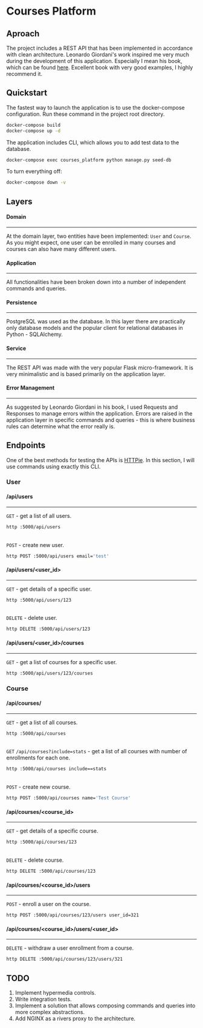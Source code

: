 # Courses Platform

## Aproach
The project includes a REST API that has been implemented in 
accordance with clean architecture. Leonardo Giordani's work 
inspired me very much during the development of this 
application. Especially I mean his book, which can be found 
[here](https://leanpub.com/clean-architectures-in-python).
Excellent book with very good examples, I highly recommend it.

## Quickstart
The fastest way to launch the application is to use the 
docker-compose configuration. Run these command in the 
project root directory.

```bash
docker-compose build
docker-compose up -d
```

The application includes CLI, which allows you to add test 
data to the database. 

```bash
docker-compose exec courses_platform python manage.py seed-db
```

To turn everything off:

```bash
docker-compose down -v
```

## Layers

#### Domain
____________________
At the domain layer, two entities have been implemented: 
`User` and `Course`.
\
As you might expect, one user can be enrolled in many 
courses and courses can also have many different users.

#### Application
____________________
All functionalities have been broken down into a number of 
independent commands and queries.

#### Persistence
____________________
PostgreSQL was used as the database. In this layer there are 
practically only database models and the popular client for 
relational databases in Python - SQLAlchemy.

#### Service
____________________
The REST API was made with the very popular Flask micro-framework. 
It is very minimalistic and is based primarily on the application layer.

#### Error Management
____________________
As suggested by Leonardo Giordani in his book, I used Requests and 
Responses to manage errors within the application. Errors are raised
in the application layer in specific commands and queries - this is
where business rules can determine what the error really is.



## Endpoints

One of the best methods for testing the APIs is [HTTPie](https://httpie.org/). 
In this section, I will use commands using exactly this CLI.


### User


#### **/api/users**
____________________

`GET` - get a list of all users.

```bash
http :5000/api/users
```
\
`POST` - create new user.
```bash
http POST :5000/api/users email='test'
```
  

#### **/api/users/<user_id>**
____________________

`GET` - get details of a specific user.
```bash
http :5000/api/users/123 
```
\
`DELETE` - delete user.
```bash
http DELETE :5000/api/users/123 
```

#### **/api/users/<user_id>/courses**
____________________
`GET` - get a list of courses for a specific user.

```bash
http :5000/api/users/123/courses
```

### Course

#### **/api/courses/**
____________________
`GET` - get a list of all courses.

```bash
http :5000/api/courses
```
\
 `GET` `/api/courses?include=stats` - get a list of all courses with number of 
enrollments for each one.

```bash
http :5000/api/courses include==stats
```
\
`POST` - create new course.

```bash
http POST :5000/api/courses name='Test Course'
```

#### **/api/courses/<course_id>**
____________________
`GET` - get details of a specific course.

```bash
http :5000/api/courses/123
```
\
`DELETE` - delete course.

```bash
http DELETE :5000/api/courses/123
```

#### **/api/courses/<course_id>/users**
____________________
`POST` - enroll a user on the course.

```bash
http POST :5000/api/courses/123/users user_id=321
```

#### **/api/courses/<course_id>/users/<user_id>**
____________________
`DELETE` - withdraw a user enrollment from a course.

```bash
http DELETE :5000/api/courses/123/users/321
```

## TODO

1. Implement hypermedia controls.
2. Write integration tests.
3. Implement a solution that allows composing commands and queries 
into more complex abstractions.
4. Add NGINX as a rivers proxy to the architecture.

